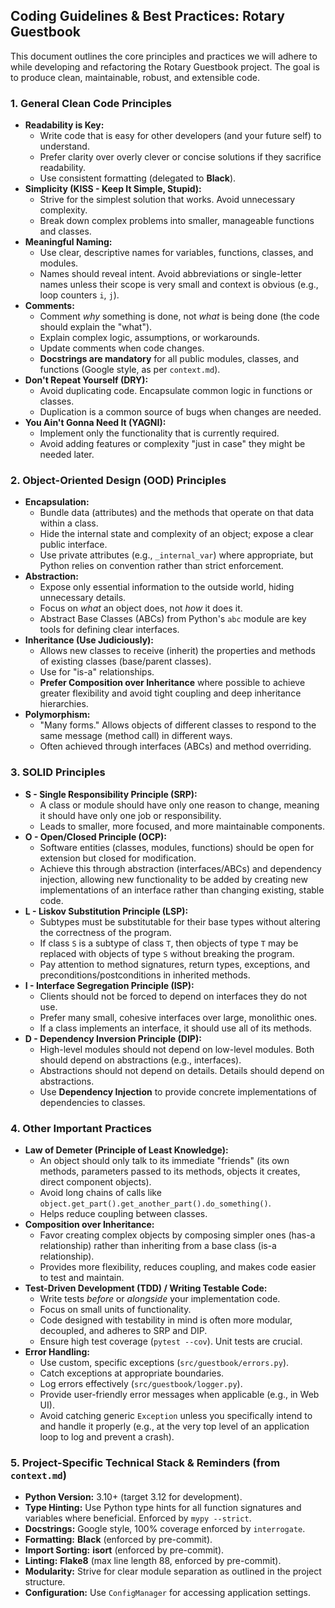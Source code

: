 ## Coding Guidelines & Best Practices: Rotary Guestbook

This document outlines the core principles and practices we will adhere to while developing and refactoring the Rotary Guestbook project. The goal is to produce clean, maintainable, robust, and extensible code.

### 1. General Clean Code Principles

*   **Readability is Key:**
    *   Write code that is easy for other developers (and your future self) to understand.
    *   Prefer clarity over overly clever or concise solutions if they sacrifice readability.
    *   Use consistent formatting (delegated to **Black**).
*   **Simplicity (KISS - Keep It Simple, Stupid):**
    *   Strive for the simplest solution that works. Avoid unnecessary complexity.
    *   Break down complex problems into smaller, manageable functions and classes.
*   **Meaningful Naming:**
    *   Use clear, descriptive names for variables, functions, classes, and modules.
    *   Names should reveal intent. Avoid abbreviations or single-letter names unless their scope is very small and context is obvious (e.g., loop counters `i`, `j`).
*   **Comments:**
    *   Comment *why* something is done, not *what* is being done (the code should explain the "what").
    *   Explain complex logic, assumptions, or workarounds.
    *   Update comments when code changes.
    *   **Docstrings are mandatory** for all public modules, classes, and functions (Google style, as per `context.md`).
*   **Don't Repeat Yourself (DRY):**
    *   Avoid duplicating code. Encapsulate common logic in functions or classes.
    *   Duplication is a common source of bugs when changes are needed.
*   **You Ain't Gonna Need It (YAGNI):**
    *   Implement only the functionality that is currently required.
    *   Avoid adding features or complexity "just in case" they might be needed later.

### 2. Object-Oriented Design (OOD) Principles

*   **Encapsulation:**
    *   Bundle data (attributes) and the methods that operate on that data within a class.
    *   Hide the internal state and complexity of an object; expose a clear public interface.
    *   Use private attributes (e.g., `_internal_var`) where appropriate, but Python relies on convention rather than strict enforcement.
*   **Abstraction:**
    *   Expose only essential information to the outside world, hiding unnecessary details.
    *   Focus on *what* an object does, not *how* it does it.
    *   Abstract Base Classes (ABCs) from Python's `abc` module are key tools for defining clear interfaces.
*   **Inheritance (Use Judiciously):**
    *   Allows new classes to receive (inherit) the properties and methods of existing classes (base/parent classes).
    *   Use for "is-a" relationships.
    *   **Prefer Composition over Inheritance** where possible to achieve greater flexibility and avoid tight coupling and deep inheritance hierarchies.
*   **Polymorphism:**
    *   "Many forms." Allows objects of different classes to respond to the same message (method call) in different ways.
    *   Often achieved through interfaces (ABCs) and method overriding.

### 3. SOLID Principles

*   **S - Single Responsibility Principle (SRP):**
    *   A class or module should have only one reason to change, meaning it should have only one job or responsibility.
    *   Leads to smaller, more focused, and more maintainable components.
*   **O - Open/Closed Principle (OCP):**
    *   Software entities (classes, modules, functions) should be open for extension but closed for modification.
    *   Achieve this through abstraction (interfaces/ABCs) and dependency injection, allowing new functionality to be added by creating new implementations of an interface rather than changing existing, stable code.
*   **L - Liskov Substitution Principle (LSP):**
    *   Subtypes must be substitutable for their base types without altering the correctness of the program.
    *   If class `S` is a subtype of class `T`, then objects of type `T` may be replaced with objects of type `S` without breaking the program.
    *   Pay attention to method signatures, return types, exceptions, and preconditions/postconditions in inherited methods.
*   **I - Interface Segregation Principle (ISP):**
    *   Clients should not be forced to depend on interfaces they do not use.
    *   Prefer many small, cohesive interfaces over large, monolithic ones.
    *   If a class implements an interface, it should use all of its methods.
*   **D - Dependency Inversion Principle (DIP):**
    *   High-level modules should not depend on low-level modules. Both should depend on abstractions (e.g., interfaces).
    *   Abstractions should not depend on details. Details should depend on abstractions.
    *   Use **Dependency Injection** to provide concrete implementations of dependencies to classes.

### 4. Other Important Practices

*   **Law of Demeter (Principle of Least Knowledge):**
    *   An object should only talk to its immediate "friends" (its own methods, parameters passed to its methods, objects it creates, direct component objects).
    *   Avoid long chains of calls like `object.get_part().get_another_part().do_something()`.
    *   Helps reduce coupling between classes.
*   **Composition over Inheritance:**
    *   Favor creating complex objects by composing simpler ones (has-a relationship) rather than inheriting from a base class (is-a relationship).
    *   Provides more flexibility, reduces coupling, and makes code easier to test and maintain.
*   **Test-Driven Development (TDD) / Writing Testable Code:**
    *   Write tests *before* or *alongside* your implementation code.
    *   Focus on small units of functionality.
    *   Code designed with testability in mind is often more modular, decoupled, and adheres to SRP and DIP.
    *   Ensure high test coverage (`pytest --cov`). Unit tests are crucial.
*   **Error Handling:**
    *   Use custom, specific exceptions (`src/guestbook/errors.py`).
    *   Catch exceptions at appropriate boundaries.
    *   Log errors effectively (`src/guestbook/logger.py`).
    *   Provide user-friendly error messages when applicable (e.g., in Web UI).
    *   Avoid catching generic `Exception` unless you specifically intend to and handle it properly (e.g., at the very top level of an application loop to log and prevent a crash).

### 5. Project-Specific Technical Stack & Reminders (from `context.md`)

*   **Python Version:** 3.10+ (target 3.12 for development).
*   **Type Hinting:** Use Python type hints for all function signatures and variables where beneficial. Enforced by `mypy --strict`.
*   **Docstrings:** Google style, 100% coverage enforced by `interrogate`.
*   **Formatting:** **Black** (enforced by pre-commit).
*   **Import Sorting:** **isort** (enforced by pre-commit).
*   **Linting:** **Flake8** (max line length 88, enforced by pre-commit).
*   **Modularity:** Strive for clear module separation as outlined in the project structure.
*   **Configuration:** Use `ConfigManager` for accessing application settings.
